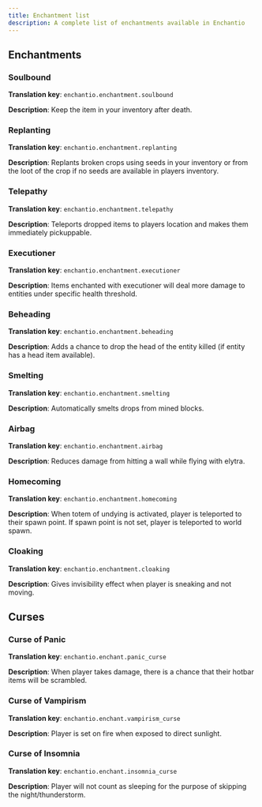 ```yaml
---
title: Enchantment list
description: A complete list of enchantments available in Enchantio
---
```


## Enchantments

### Soulbound
**Translation key**: `enchantio.enchantment.soulbound`

**Description**:
Keep the item in your inventory after death.

### Replanting
**Translation key**: `enchantio.enchantment.replanting`

**Description**:
Replants broken crops using seeds in your inventory or from the loot of the crop if no seeds are available in players inventory.

### Telepathy
**Translation key**: `enchantio.enchantment.telepathy`

**Description**:
Teleports dropped items to players location and makes them immediately pickuppable.

### Executioner
**Translation key**: `enchantio.enchantment.executioner`

**Description**:
Items enchanted with executioner will deal more damage to entities under specific health threshold.

### Beheading
**Translation key**: `enchantio.enchantment.beheading`

**Description**:
Adds a chance to drop the head of the entity killed (if entity has a head item available).

### Smelting
**Translation key**: `enchantio.enchantment.smelting`

**Description**:
Automatically smelts drops from mined blocks.

### Airbag
**Translation key**: `enchantio.enchantment.airbag`

**Description**:
Reduces damage from hitting a wall while flying with elytra.

### Homecoming
**Translation key**: `enchantio.enchantment.homecoming`

**Description**:
When totem of undying is activated, player is teleported to their spawn point. If spawn point is not set, player is teleported to world spawn.

### Cloaking
**Translation key**: `enchantio.enchantment.cloaking`

**Description**:
Gives invisibility effect when player is sneaking and not moving.

## Curses

### Curse of Panic
**Translation key**: `enchantio.enchant.panic_curse`

**Description**:
When player takes damage, there is a chance that their hotbar items will be scrambled.

### Curse of Vampirism
**Translation key**: `enchantio.enchant.vampirism_curse`

**Description**:
Player is set on fire when exposed to direct sunlight.

### Curse of Insomnia
**Translation key**: `enchantio.enchant.insomnia_curse`

**Description**:
Player will not count as sleeping for the purpose of skipping the night/thunderstorm.
